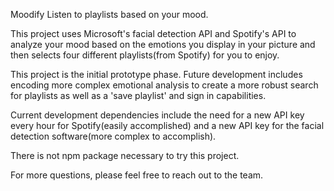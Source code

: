 Moodify 
Listen to playlists based on your mood.

This project uses Microsoft's facial detection API and Spotify's API to analyze your mood based on the emotions you display in your picture and then selects four different playlists(from Spotify) for you to enjoy. 

This project is the initial prototype phase. Future development includes encoding more complex emotional analysis to create a more robust search for playlists as well as a 'save playlist' and sign in capabilities. 

Current development dependencies include the need for a new API key every hour for Spotify(easily accomplished) and a new API key for the facial detection software(more complex to accomplish). 

There is not npm package necessary to try this project.

For more questions, please feel free to reach out to the team. 

